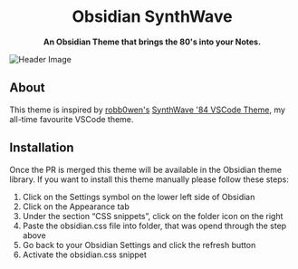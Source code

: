 <div align="center">
	<h1>Obsidian SynthWave</h1>
	<p><b>An Obsidian Theme that brings the 80's into your Notes.</b></p>
</div>

![Header Image](/README-images/915x290.png?raw=true 'Header Image')

## About

This theme is inspired by [robb0wen's](https://github.com/robb0wen) [SynthWave '84 VSCode Theme](https://github.com/robb0wen/synthwave-vscode), my all-time favourite VSCode theme.

## Installation

Once the PR is merged this theme will be available in the Obsidian theme library. If you want to install this theme manually please follow these steps:

1. Click on the Settings symbol on the lower left side of Obsidian
2. Click on the Appearance tab
3. Under the section “CSS snippets”, click on the folder icon on the right
4. Paste the obsidian.css file into folder, that was opend through the step above
5. Go back to your Obsidian Settings and click the refresh button
6. Activate the obsidian.css snippet
